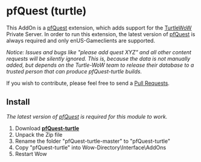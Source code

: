 # pfQuest (turtle)
This AddOn is a [pfQuest](https://github.com/shagu/pfQuest) extension, which adds support for the [TurtleWoW](https://turtle-wow.org/) Private Server. In order to run this extension, the latest version of [pfQuest](https://github.com/shagu/pfQuest) is always required and only enUS-Gameclients are supported.

*Notice: Issues and bugs like "please add quest XYZ" and all other content requests will be silently ignored. This is, because the data is not manually added, but depends on the Turtle-WoW team to release their database to a trusted person that can produce pfQuest-turtle builds.*

If you wish to contribute, please feel free to send a [Pull Requests](https://github.com/shagu/pfQuest-turtle/pulls).

## Install
*The latest version of [pfQuest](https://shagu.org/pfQuest) is required for this module to work.*

1. Download **[pfQuest-turtle](https://github.com/shagu/pfQuest-turtle/archive/master.zip)**
2. Unpack the Zip file
3. Rename the folder "pfQuest-turtle-master" to "pfQuest-turtle"
4. Copy "pfQuest-turtle" into Wow-Directory\Interface\AddOns
5. Restart Wow
